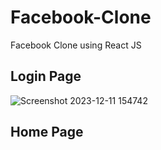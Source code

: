 # Facebook-Clone
Facebook Clone using React JS

## Login Page
![Screenshot 2023-12-11 154742](https://github.com/rashmisharmila/Facebook-Clone/assets/108237108/38a4c5ee-1051-4293-b089-8164cf660dc3)

## Home Page
